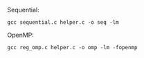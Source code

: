 Sequential:

`gcc sequential.c helper.c -o seq -lm`

OpenMP:

`gcc reg_omp.c helper.c -o omp -lm -fopenmp`
